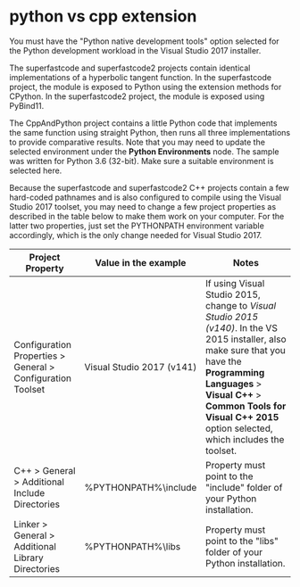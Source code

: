 # python vs cpp extension

You must have the "Python native development tools" option selected for the Python development workload in the Visual Studio 2017 installer.

The superfastcode and superfastcode2 projects contain identical implementations of a hyperbolic tangent function. In the superfastcode project, the
module is exposed to Python using the extension methods for CPython. In the superfastcode2 project, the module is exposed using PyBind11.

The CppAndPython project contains a little Python code that implements the same function using straight Python, then runs all three implementations
to provide comparative results. Note that you may need to update the selected environment under the **Python Environments** node. The sample was
written for Python 3.6 (32-bit). Make sure a suitable environment is selected here.

Because the superfastcode and superfastcode2 C++ projects contain a few hard-coded pathnames and is also configured to compile using the Visual Studio 2017 
toolset, you may need to change a few project properties as described in the table below to make them work on your computer. For the latter two properties,
just set the PYTHONPATH environment variable accordingly, which is the only change needed for Visual Studio 2017.

| Project Property | Value in the example | Notes |
| --- | --- | --- |
| Configuration Properties > General > Configuration Toolset | Visual Studio 2017 (v141) | If using Visual Studio 2015, change to *Visual Studio 2015 (v140)*. In the VS 2015 installer, also make sure that you have the **Programming Languages** > **Visual C++** > **Common Tools for Visual C++ 2015** option selected, which includes the toolset.  |
| C++ > General > Additional Include Directories | %PYTHONPATH%\include | Property must point to the "include" folder of your Python installation. |
| Linker > General > Additional Library Directories | %PYTHONPATH%\libs| Property must point to the "libs" folder of your Python installation. |


